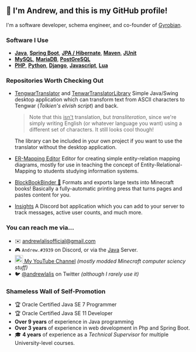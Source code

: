 ## 👋 I'm Andrew, and this is my GitHub profile!

I'm a software developer, schema engineer, and co-founder of [Gyrobian](https://www.gyrobian.nl/).

### Software I Use

* [**Java**](https://en.wikipedia.org/wiki/Java_(programming_language)), [**Spring Boot**](https://spring.io/projects/spring-boot), [**JPA / Hibernate**](https://hibernate.org/), [**Maven**](https://maven.apache.org/), [**JUnit**](https://junit.org/junit5/)
* [**MySQL**](https://www.mysql.com/), [**MariaDB**](https://mariadb.com/), [**PostGreSQL**](https://www.postgresql.org/)
* [**PHP**](https://www.php.net/), [**Python**](https://www.python.org/), [**Django**](https://www.djangoproject.com/), [**Javascript**](https://en.wikipedia.org/wiki/JavaScript), [**Lua**](http://www.lua.org/)


### Repositories Worth Checking Out
- [TengwarTranslator](https://github.com/andrewlalis/TengwarTranslator) and [TenwarTranslatorLibrary](https://github.com/andrewlalis/TengwarTranslatorLibrary) Simple Java/Swing desktop application which can transform text from ASCII characters to Tengwar (*Tolkien's elvish script*) and back.

  > Note that this <u>isn't</u> translation, but *transliteration*, since we're simply writing English (or whatever language you want) using a different set of characters. It still looks cool though!

  The library can be included in your own project if you want to use the translator without the desktop application.

- [ER-Mapping Editor](https://github.com/andrewlalis/EntityRelationMappingEditor) Editor for creating simple entity-relation mapping diagrams, mostly for use in teaching the concept of Entity-Relational-Mapping to students studying information systems.

- [BlockBookBinder 📕](https://github.com/andrewlalis/BlockBookBinder) Formats and exports large texts into Minecraft books! Basically a fully-automatic printing press that turns pages and pastes content for you.

- [Insights](https://github.com/Java-Discord/InsightsBot) A Discord bot application which you can add to your server to track messages, active user counts, and much more.

### You can reach me via...

- ✉️ <andrewlalisofficial@gmail.com>
- 🎮 `Andrew.#3939` on Discord, or via the [Java](https://join.javadiscord.net) Server.
- [<img alt="Andrew Lalis | YouTube" width="22px" src="https://cdn.jsdelivr.net/npm/simple-icons@v3/icons/youtube.svg" /> My YouTube Channel](https://www.youtube.com/channel/UC9X4mx6-ObPUB6-ud2IGAFQ) *(mostly modded Minecraft computer sciency stuff)*
- 🐦 [@andrewlalis](https://twitter.com/andrewlalis) on Twitter *(although I rarely use it)*

### Shameless Wall of Self-Promotion

- 🏆 Oracle Certified Java SE 7 Programmer
- 🏆 Oracle Certified Java SE 11 Developer
- **Over 9 years** of experience in Java programming
- **Over 3 years** of experience in web development in Php and Spring Boot.
- 🎓 **4 years** of experience as a *Technical Supervisor* for multiple University-level courses.
